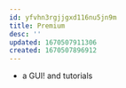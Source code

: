 ```yaml
---
id: yfvhn3rgjjgxd116nu5jn9m
title: Premium
desc: ''
updated: 1670507911306
created: 1670507896912
---
```


- a GUI! and tutorials